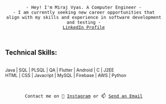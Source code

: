 

<p align="center">
 <!-- <img src="https://user-images.githubusercontent.com/5679180/79618120-0daffb80-80be-11ea-819e-d2b0fa904d07.gif" width="27px"> -->
  <br>
  <samp>
- Hey! I'm Miraj Vyas. A Computer Engineer -
   <br>
    - I am currently seeking new career opportunities that align with my skills and experience in software development and testing - 
    <br><a href="https://www.linkedin.com/in/miraj-vyas"> LinkedIn Profile </a>
   </samp>
</p>
   <br>
   <h2><b>Technical Skills:</b></h2>
   <br>
Java | SQL | PLSQL | QA | Flutter | Android | C | J2EE 
<br>
HTML | CSS | Javacript | MySQL | Firebase | AWS | Python
<br>
<br>
<br>
<p align="center">    
 <samp>
  Contact me on 💬 <a href="https://www.instagram.com/miraj_1999/"> Instagram</a> or 📫 <a href="mailto:mirajvyas1299@gmail.com"> Send an Email</a>
 </samp>
</p>

<!--
- 🔭 I’m currently working as ... Jr. Software Engineer
- 🌱 I’m currently learning ... Flutter
- 👯 I’m looking to collaborate on ... GitHub
- 💬 Ask me about ... Coding
- 📫 How to reach me: ...Instagram = https://www.instagram.com/miraj_1999/
- ⚡ Thought: ... The more you Learn, the more you Earn.
-->
